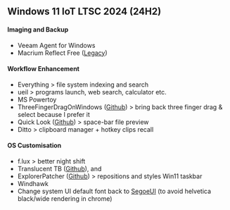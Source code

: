 ## Windows 11 IoT LTSC 2024 (24H2)

#### Imaging and Backup
+ Veeam Agent for Windows
+ Macrium Reflect Free ([Legacy](https://www.majorgeeks.com/files/details/macrium_reflect_free_edition.html))


#### Workflow Enhancement
+ Everything > file system indexing and search
+ ueil > programs launch, web search, calculator etc.
+ MS Powertoy
+ ThreeFingerDragOnWindows ([Github](https://github.com/ClementGre/ThreeFingerDragOnWindows)) > bring back three finger drag & select because I prefer it
+ Quick Look ([Github](https://github.com/QL-Win/QuickLook)) > space-bar file preview
+ Ditto > clipboard manager + hotkey clips recall

#### OS Customisation
+ f.lux > better night shift
+ Translucent TB ([Github](https://github.com/TranslucentTB/TranslucentTB?tab=readme-ov-file)), and
+ ExplorerPatcher ([Github](https://github.com/valinet/ExplorerPatcher)) > repositions and styles Win11 taskbar
+ Windhawk
+ Change system UI default font back to [SegoeUI](https://github.com/d-duan/fw13-ryzen7640-diy/blob/main/RestoreSegoeUI.reg) (to avoid helvetica black/wide rendering in chrome)
